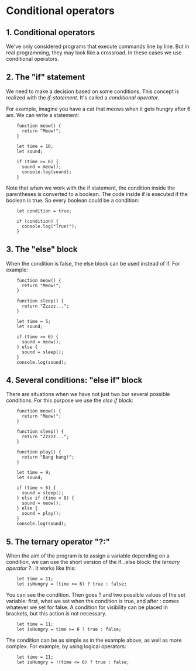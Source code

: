 # Conditional operators
## 1. Conditional operators
We've only considered programs that execute commands line by line. But in real
programming, they may look like a crossroad. In these cases we use conditional
operators.

## 2. The "if" statement
We need to make a decision based on some conditions. This concept is realized with
the *if-statement*. It's called a *conditional operator*.

For example, imagine you have a cat that meows when it gets hungry after 6 am.
We can write a statement:
```
    function meow() {
      return "Meow!";
    }

    let time = 10;
    let sound;

    if (time >= 6) {
      sound = meow();
      console.log(sound);
    }
```
Note that when we work with the if statement, the condition inside the parentheses
is converted to a boolean. The code inside if is executed if the boolean is true.
So every boolean could be a condition:
```
    let condition = true;

    if (condition) {
      console.log("True!");
    }
```
## 3. The "else" block
When the condition is false, the else block can be used instead of if. For example:
```
    function meow() {
      return "Meow!";
    }

    function sleep() {
      return "Zzzzz...";
    }

    let time = 5;
    let sound;

    if (time >= 6) {
      sound = meow();
    } else {
      sound = sleep();
    }
    console.log(sound);
```

## 4. Several conditions: "else if" block
There are situations when we have not just two bur several possible conditions.
For this purpose we use the *else if* block:
```
    function meow() {
      return "Meow!";
    }

    function sleep() {
      return "Zzzzz...";
    }

    function play() {
      return "Bang bang!";
    }

    let time = 9;
    let sound;

    if (time < 6) {
      sound = sleep();
    } else if (time < 8) {
      sound = meow();
    } else {
      sound = play();
    }
    console.log(sound);
```

## 5. The ternary operator "?:"
When the aim of the program is to assign a variable depending on a condition, we
can use the short version of the if...else block: the *ternary operator ?:*. It
works like this:
```
    let time = 11;
    let isHungry = (time >= 6) ? true : false;
```
You can see the condition. Then goes ? and two possible values of the set variable:
first, what we set when the condition is true, and after : comes whatever we set
for false. A condition for visibility can be placed in brackets, but this action is
not necessary.
```
    let time = 11;
    let isHungry = time >= 6 ? true : false;
```
The condition can be as simple as in the example above, as well as more complex.
For example, by using logical operators:
```
    let time = 11;
    let isHungry = !(time <= 6) ? true : false;
```
